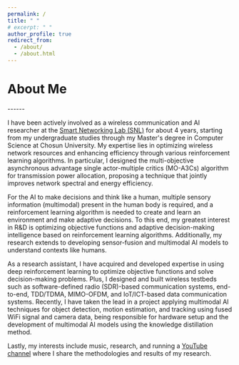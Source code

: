 ```yaml
---
permalink: /
title: " "
# excerpt: " "
author_profile: true
redirect_from: 
  - /about/
  - /about.html
---
```


<h1>About Me</h1>
------

I have been actively involved as a wireless communication and AI researcher at the [Smart Networking Lab (SNL)](https://sites.google.com/view/smart-networking/member) for about 4 years, starting from my undergraduate studies through my Master's degree in Computer Science at Chosun University. My expertise lies in optimizing wireless network resources and enhancing efficiency through various reinforcement learning algorithms. In particular, I designed the multi-objective asynchronous advantage single actor-multiple critics (MO-A3Cs) algorithm for transmission power allocation, proposing a technique that jointly improves network spectral and energy efficiency.

For the AI to make decisions and think like a human, multiple sensory information (multimodal) present in the human body is required, and a reinforcement learning algorithm is needed to create and learn an environment and make adaptive decisions. To this end, my greatest interest in R&D is optimizing objective functions and adaptive decision-making intelligence based on reinforcement learning algorithms. Additionally, my research extends to developing sensor-fusion and multimodal AI models to understand contexts like humans.

As a research assistant, I have acquired and developed expertise in using deep reinforcement learning to optimize objective functions and solve decision-making problems. Plus, I designed and built wireless testbeds such as software-defined radio (SDR)-based communication systems, end-to-end, TDD/TDMA, MIMO-OFDM, and IoT/ICT-based data communication systems. Recently, I have taken the lead in a project applying multimodal AI techniques for object detection, motion estimation, and tracking using fused WiFi signal and camera data, being responsible for hardware setup and the development of multimodal AI models using the knowledge distillation method.

Lastly, my interests include music, research, and running a [YouTube channel](https://www.youtube.com/channel/UCZI9JfPn_Nk6HVkl2aAj4xA) where I share the methodologies and results of my research.